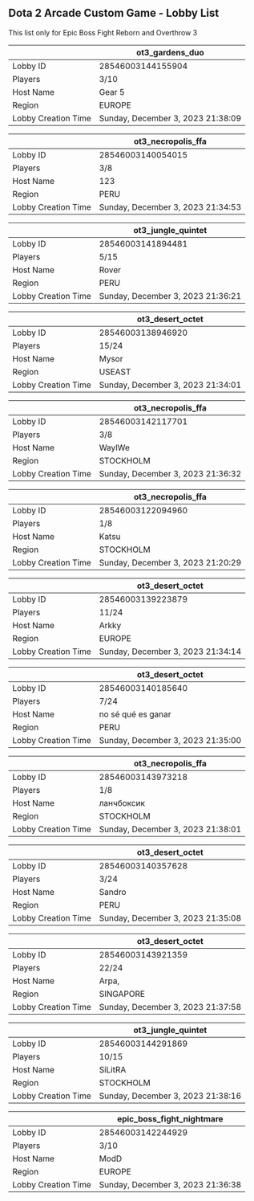 ## Dota 2 Arcade Custom Game - Lobby List

This list only for Epic Boss Fight Reborn and Overthrow 3

|  | ot3_gardens_duo |
| ------ | ------ |
| Lobby ID | 28546003144155904 |
| Players | 3/10 |
| Host Name | Gear 5 |
| Region | EUROPE |
| Lobby Creation Time | Sunday, December 3, 2023 21:38:09 |


|  | ot3_necropolis_ffa |
| ------ | ------ |
| Lobby ID | 28546003140054015 |
| Players | 3/8 |
| Host Name | 123 |
| Region | PERU |
| Lobby Creation Time | Sunday, December 3, 2023 21:34:53 |


|  | ot3_jungle_quintet |
| ------ | ------ |
| Lobby ID | 28546003141894481 |
| Players | 5/15 |
| Host Name | Rover |
| Region | PERU |
| Lobby Creation Time | Sunday, December 3, 2023 21:36:21 |


|  | ot3_desert_octet |
| ------ | ------ |
| Lobby ID | 28546003138946920 |
| Players | 15/24 |
| Host Name | Mysor |
| Region | USEAST |
| Lobby Creation Time | Sunday, December 3, 2023 21:34:01 |


|  | ot3_necropolis_ffa |
| ------ | ------ |
| Lobby ID | 28546003142117701 |
| Players | 3/8 |
| Host Name | WaylWe |
| Region | STOCKHOLM |
| Lobby Creation Time | Sunday, December 3, 2023 21:36:32 |


|  | ot3_necropolis_ffa |
| ------ | ------ |
| Lobby ID | 28546003122094960 |
| Players | 1/8 |
| Host Name | Katsu |
| Region | STOCKHOLM |
| Lobby Creation Time | Sunday, December 3, 2023 21:20:29 |


|  | ot3_desert_octet |
| ------ | ------ |
| Lobby ID | 28546003139223879 |
| Players | 11/24 |
| Host Name | Arkky |
| Region | EUROPE |
| Lobby Creation Time | Sunday, December 3, 2023 21:34:14 |


|  | ot3_desert_octet |
| ------ | ------ |
| Lobby ID | 28546003140185640 |
| Players | 7/24 |
| Host Name | no sé qué es ganar |
| Region | PERU |
| Lobby Creation Time | Sunday, December 3, 2023 21:35:00 |


|  | ot3_necropolis_ffa |
| ------ | ------ |
| Lobby ID | 28546003143973218 |
| Players | 1/8 |
| Host Name | ланчбоксик |
| Region | STOCKHOLM |
| Lobby Creation Time | Sunday, December 3, 2023 21:38:01 |


|  | ot3_desert_octet |
| ------ | ------ |
| Lobby ID | 28546003140357628 |
| Players | 3/24 |
| Host Name | Sandro |
| Region | PERU |
| Lobby Creation Time | Sunday, December 3, 2023 21:35:08 |


|  | ot3_desert_octet |
| ------ | ------ |
| Lobby ID | 28546003143921359 |
| Players | 22/24 |
| Host Name | Arpa, |
| Region | SINGAPORE |
| Lobby Creation Time | Sunday, December 3, 2023 21:37:58 |


|  | ot3_jungle_quintet |
| ------ | ------ |
| Lobby ID | 28546003144291869 |
| Players | 10/15 |
| Host Name | SiLitRA |
| Region | STOCKHOLM |
| Lobby Creation Time | Sunday, December 3, 2023 21:38:16 |


|  | epic_boss_fight_nightmare |
| ------ | ------ |
| Lobby ID | 28546003142244929 |
| Players | 3/10 |
| Host Name | ModD |
| Region | EUROPE |
| Lobby Creation Time | Sunday, December 3, 2023 21:36:38 |


